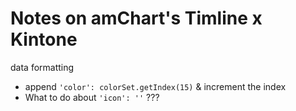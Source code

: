# Notes on amChart's Timline x Kintone

data formatting
- append `'color': colorSet.getIndex(15)` & increment the index
- What to do about `'icon': ''` ???
